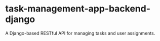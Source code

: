# task-management-app-backend-django
A Django-based RESTful API for managing tasks and user assignments.
